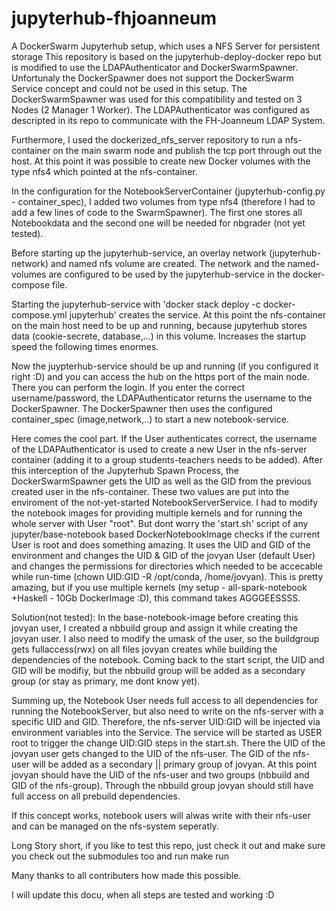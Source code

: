 # jupyterhub-fhjoanneum
A DockerSwarm Jupyterhub setup, which uses a NFS Server for persistent storage
This repository is based on the jupyterhub-deploy-docker repo but is modified to use the LDAPAuthenticator and DockerSwarmSpawner.
Unfortunaly the DockerSpawner does not support the DockerSwarm Service concept and could not be used in this setup. The 
DockerSwarmSpawner was used for this compatibility and tested on 3 Nodes (2 Manager 1 Worker). The LDAPAuthenticator was 
configured as descripted in its repo to communicate with the FH-Joanneum LDAP System.

Furthermore, I used the dockerized_nfs_server repository to run a nfs-container on the main swarm node and publish the tcp
port through out the host. At this point it was possible to create new Docker volumes with the type nfs4 which pointed at 
the nfs-container.

In the configuration for the NotebookServerContainer (jupyterhub-config.py - container_spec), I added two volumes from type 
nfs4 (therefore I had to add a few lines of code to the SwarmSpawner). The first one stores all Notebookdata and the second one 
will be needed for nbgrader (not yet tested). 

Before starting up the jupyterhub-service, an overlay network (jupyterhub-network) and named nfs volume are created. The network
and the named-volumes are configured to be used by the jupyterhub-service in the docker-compose file.

Starting the jupyterhub-service with 'docker stack deploy -c docker-compose.yml jupyterhub' creates the service. At this 
point the nfs-container on the main host need to be up and running, because jupyterhub stores data (cookie-secrete, database,...)
in this volume. Increases the startup speed the following times enormes.

Now the juypterhub-service should be up and running (if you configured it right :D) and you can access the hub on the https 
port of the main node. There you can perform the login. If you enter the correct username/password, the LDAPAuthenticator 
returns the username to the DockerSpawner. The DockerSpawner then uses the configured container_spec (image,network,..) to 
start a new notebook-service.

Here comes the cool part. If the User authenticates correct, the username of the LDAPAuthenticator is used to create a new 
User in the nfs-server container (adding it to a group students-teachers needs to be added). After this interception of the
Jupyterhub Spawn Process, the DockerSwarmSpawner gets the UID as well as the GID from the previous created user in the 
nfs-container. These two values are put into the enviroment of the not-yet-started NotebookServerService. I had to modify 
the notebook images for providing multiple kernels and for running the whole server with User "root". But dont worry the 
'start.sh' script of any jupyter/base-notebook based DockerNotebookImage checks if the current User is root and does something
amazing. It uses the UID and GID of the environment and changes the UID & GID of the jovyan User (default User) and changes 
the permissions for directories which needed to be accecable while run-time (chown UID:GID -R /opt/conda, /home/jovyan). 
This is pretty amazing, but if you use multiple kernels (my setup - all-spark-notebook +Haskell - 10Gb DockerImage :D), 
this command takes AGGGEESSSS. 

Solution(not tested): In the base-notebook-image before creating this jovyan user, I created a nbbuild group and assign it 
while creating the jovyan user. I also need to modify the umask of the user, so the buildgroup gets fullaccess(rwx) on all
files jovyan creates while building the dependencies of the notebook. Coming back to the start script, the UID and GID will 
be modifiy, but the nbbuild group will be added as a secondary group (or stay as primary, me dont know yet).

Summing up, the Notebook User needs full access to all dependencies for running the NotebookServer, but also need to write 
on the nfs-server with a specific UID and GID. Therefore, the nfs-server UID:GID will be injected via environment variables 
into the Service. The service will be started as USER root to trigger the change UID:GID steps in the start.sh. There the 
UID of the jovyan user gets changed to the UID of the nfs-user. The GID of the nfs-user will be added as a secondary || primary
group of jovyan. At this point jovyan should have the UID of the nfs-user and two groups (nbbuild and GID of the nfs-group). 
Through the nbbuild group jovyan should still have full access on all prebuild dependencies.

If this concept works, notebook users will alwas write with their nfs-user and can be managed on the nfs-system seperatly. 

Long Story short, if you like to test this repo, just check it out and make sure you check out the submodules too and run make run

Many thanks to all contributers how made this possible.

I will update this docu, when all steps are tested and working :D
